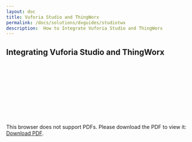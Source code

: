 ```yaml
---
layout: doc
title: Vuforia Studio and ThingWorx
permalink: /docs/solutions/dxguides/studiotwx
description:  How to Integrate Vuforia Studio and ThingWorx
---
```


## Integrating Vuforia Studio and ThingWorx

<object data="Resources/VuforiaStudioThingworxDataTable.pdf" type="application/pdf" width="100%" height="700px">
    <embed src="Resources/VuforiaStudioThingworxDataTable.pdf">
        <p>This browser does not support PDFs. Please download the PDF to view it: <a href="Resources/VuforiaStudioThingworxDataTable.pdf">Download PDF</a>.</p>
    </embed>
</object>